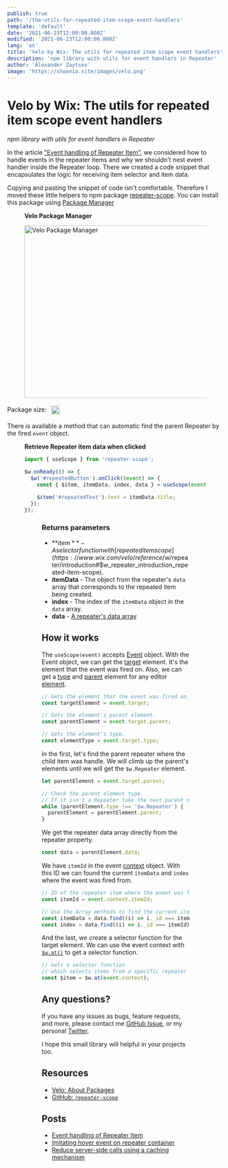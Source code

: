 ```yaml
---
publish: true
path: '/the-utils-for-repeated-item-scope-event-handlers'
template: 'default'
date: '2021-06-23T12:00:00.000Z'
modified: '2021-06-23T12:00:00.000Z'
lang: 'en'
title: 'Velo by Wix: The utils for repeated item scope event handlers'
description: 'npm library with utils for event handlers in Repeater'
author: 'Alexander Zaytsev'
image: 'https://shoonia.site/images/velo.png'
---
```


# Velo by Wix: The utils for repeated item scope event handlers

*npm library with utils for event handlers in Repeater*

In the article ["Event handling of Repeater Item"](/event-handling-of-repeater-item), we considered how to handle events in the repeater items and why we shouldn't nest event handler inside the Repeater loop. There we created a code snippet that encapsulates the logic for receiving item selector and item data.

Copying and pasting the snippet of code isn't comfortable. Therefore I moved these little helpers to npm package [repeater-scope](https://github.com/shoonia/repeater-scope). You can install this package using [Package Manager](https://support.wix.com/en/article/velo-working-with-npm-packages)

<figure>
  <figcaption>

  **Velo Package Manager**
  </figcaption>
  <img
    src="/images/install-repeater-scope.jpeg"
    width="1486"
    height="400"
    alt="Velo Package Manager"
    crossorigin="anonymous"
  />
</figure>

<div style="margin:18px 0;display:flex;">
  Package size:
  <a href="https://bundlephobia.com/result?p=repeater-scope@latest" target="_blank" rel="noopener noreferrer">
    <img
      src="https://badgen.net/bundlephobia/minzip/repeater-scope@latest"
      width="auto"
      height="20"
      alt="minzip"
      style="float:right;margin-left:10px"
      loading="lazy"
      decoding="async"
    />
  </a>
</div>

There is available a method that can automatic find the parent Repeater by the fired `event` object.

<figure>
  <figcaption>

  **Retrieve Repeater item data when clicked**
  </figcaption>

```js
import { useScope } from 'repeater-scope';

$w.onReady(() => {
  $w('#repeatedButton').onClick((event) => {
    const { $item, itemData, index, data } = useScope(event);

    $item('#repeatedText').text = itemData.title;
  });
});
```
<figure>

### Returns parameters

- **$item** - A selector function with [repeated item scope](https://www.wix.com/velo/reference/$w/repeater/introduction#$w_repeater_introduction_repeated-item-scope).
- **itemData** - The object from the repeater's `data` array that corresponds to the repeated item being created.
- **index** - The index of the `itemData` object in the `data` array.
- **data** - [A repeater's data array](https://www.wix.com/velo/reference/$w/repeater/data)


## How it works

The `useScope(event)` accepts [Event](https://www.wix.com/velo/reference/$w/event) object. With the Event object, we can get the [target](https://www.wix.com/velo/reference/$w/event/target) element. It's the element that the event was fired on. Also, we can get a [type](https://www.wix.com/velo/reference/$w/element/type) and [parent](https://www.wix.com/velo/reference/$w/element/parent) element for any editor [element](https://www.wix.com/velo/reference/$w/element).

```js
// Gets the element that the event was fired on.
const targetElement = event.target;

// Gets the element's parent element.
const parentElement = event.target.parent;

// Gets the element's type.
const elementType = event.target.type;
```

In the first, let's find the parent repeater where the child item was handle. We will climb up the parent's elements until we will get the `$w.Repeater` element.

```js
let parentElement = event.target.parent;

// Check the parent element type.
// If it isn't a Repeater take the next parent of the parent element.
while (parentElement.type !== '$w.Repeater') {
  parentElement = parentElement.parent;
}
```

We get the repeater data array directly from the repeater property.

```js
const data = parentElement.data;
```

We have `itemId` in the event [context](https://www.wix.com/velo/reference/$w/event/context) object. With this ID we can found the current `itemData` and `index` where the event was fired from.

```js
// ID of the repeater item where the event was fired from
const itemId = event.context.itemId;

// Use the Array methods to find the current itemData and index
const itemData = data.find((i) => i._id === itemId);
const index = data.find((i) => i._id === itemId);
```

And the last, we create a selector function for the target element. We can use the event context with [`$w.at()`](https://www.wix.com/velo/reference/$w/at) to get a selector function.

```js
// Gets a selector function
// which selects items from a specific repeater item
const $item = $w.at(event.context);
```

## Any questions?

If you have any issues as bugs, feature requests, and more, please contact me [GitHub Issue](https://github.com/shoonia/repeater-scope/issues), or my personal <a href="https://twitter.com/_shoonia" rel="me">Twitter</a>.

I hope this small library will helpful in your projects too.

## Resources

- [Velo: About Packages](https://support.wix.com/en/article/velo-about-packages)
- [GitHub: `repeater-scope`](https://github.com/shoonia/repeater-scope)

## Posts

- [Event handling of Repeater Item](/event-handling-of-repeater-item)
- [Imitating hover event on repeater container](/corvid-imitate-hover-event)
- [Reduce server-side calls using a caching mechanism](/cache-for-the-jsw-functions)
